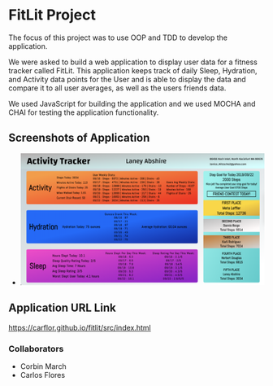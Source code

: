 # FitLit Project 

The focus of this project was to use OOP and TDD to develop the application. 

We were asked to build a web application to display user data for a fitness tracker called FitLit. This application keeps track of daily Sleep, Hydration, and Activity data points for the User and is able to display the data and compare it to all user averages, as well as the users friends data. 

We used JavaScript for building the application and we used MOCHA and CHAI for testing the application functionality. 


## Screenshots of Application


- ![IMAGE1](https://github.com/carflor/fitlit/blob/master/screenshots/Screen%20Shot%20FitLit%201.png)


## Application URL Link

https://carflor.github.io/fitlit/src/index.html

### Collaborators 
- Corbin March
- Carlos Flores
